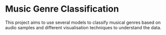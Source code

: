 # Music Genre Classification
 This project aims to use several models to classify musical genres based on audio samples and different visualisation techniques to understand the data.
